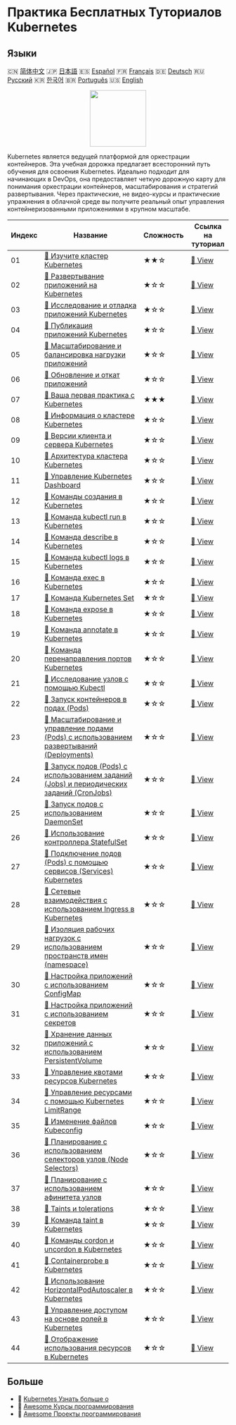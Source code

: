 # Практика Бесплатных Туториалов Kubernetes

## Языки

🇨🇳 [简体中文](README_zh.md) 🇯🇵 [日本語](README_ja.md) 🇪🇸 [Español](README_es.md) 🇫🇷 [Français](README_fr.md) 🇩🇪 [Deutsch](README_de.md) 🇷🇺 [Русский](README_ru.md) 🇰🇷 [한국어](README_ko.md) 🇧🇷 [Português](README_pt.md) 🇺🇸 [English](README.md) 

<div align="center">
<img width="128px" src="https://file.labex.io/path/RTAa3OE96ESn.png">
</div>

Kubernetes является ведущей платформой для оркестрации контейнеров. Эта учебная дорожка предлагает всесторонний путь обучения для освоения Kubernetes. Идеально подходит для начинающих в DevOps, она предоставляет четкую дорожную карту для понимания оркестрации контейнеров, масштабирования и стратегий развертывания. Через практические, не видео-курсы и практические упражнения в облачной среде вы получите реальный опыт управления контейнеризованными приложениями в крупном масштабе.

|   Индекс | Название                                                                                                                                                                               | Сложность   | Ссылка на туториал                                                                                       |
|----------|----------------------------------------------------------------------------------------------------------------------------------------------------------------------------------------|-------------|----------------------------------------------------------------------------------------------------------|
|       01 | [📖 Изучите кластер Kubernetes](https://labex.io/ru/tutorials/kubernetes-explore-the-kubernetes-cluster-434519)                                                                        | ★★☆         | [🔗 View](https://labex.io/ru/tutorials/kubernetes-explore-the-kubernetes-cluster-434519)                |
|       02 | [📖 Развертывание приложений на Kubernetes](https://labex.io/ru/tutorials/kubernetes-deploy-applications-on-kubernetes-434644)                                                         | ★☆☆         | [🔗 View](https://labex.io/ru/tutorials/kubernetes-deploy-applications-on-kubernetes-434644)             |
|       03 | [📖 Исследование и отладка приложений Kubernetes](https://labex.io/ru/tutorials/kubernetes-explore-and-debug-kubernetes-applications-434645)                                           | ★☆☆         | [🔗 View](https://labex.io/ru/tutorials/kubernetes-explore-and-debug-kubernetes-applications-434645)     |
|       04 | [📖 Публикация приложений Kubernetes](https://labex.io/ru/tutorials/kubernetes-expose-kubernetes-applications-434647)                                                                  | ★☆☆         | [🔗 View](https://labex.io/ru/tutorials/kubernetes-expose-kubernetes-applications-434647)                |
|       05 | [📖 Масштабирование и балансировка нагрузки приложений](https://labex.io/ru/tutorials/kubernetes-scale-and-load-balance-applications-434648)                                           | ★☆☆         | [🔗 View](https://labex.io/ru/tutorials/kubernetes-scale-and-load-balance-applications-434648)           |
|       06 | [📖 Обновление и откат приложений](https://labex.io/ru/tutorials/kubernetes-update-and-rollback-applications-434649)                                                                   | ★☆☆         | [🔗 View](https://labex.io/ru/tutorials/kubernetes-update-and-rollback-applications-434649)              |
|       07 | [📖 Ваша первая практика с Kubernetes](https://labex.io/ru/tutorials/kubernetes-your-first-kubernetes-lab-391133)                                                                      | ★★★         | [🔗 View](https://labex.io/ru/tutorials/kubernetes-your-first-kubernetes-lab-391133)                     |
|       08 | [📖 Информация о кластере Kubernetes](https://labex.io/ru/tutorials/kubernetes-kubernetes-cluster-information-8426)                                                                    | ★☆☆         | [🔗 View](https://labex.io/ru/tutorials/kubernetes-kubernetes-cluster-information-8426)                  |
|       09 | [📖 Версии клиента и сервера Kubernetes](https://labex.io/ru/tutorials/kubernetes-kubernetes-client-and-server-version-9197)                                                           | ★☆☆         | [🔗 View](https://labex.io/ru/tutorials/kubernetes-kubernetes-client-and-server-version-9197)            |
|       10 | [📖 Архитектура кластера Kubernetes](https://labex.io/ru/tutorials/kubernetes-kubernetes-cluster-architecture-8450)                                                                    | ★☆☆         | [🔗 View](https://labex.io/ru/tutorials/kubernetes-kubernetes-cluster-architecture-8450)                 |
|       11 | [📖 Управление Kubernetes Dashboard](https://labex.io/ru/tutorials/kubernetes-kubernetes-dashboard-management-15042)                                                                   | ★☆☆         | [🔗 View](https://labex.io/ru/tutorials/kubernetes-kubernetes-dashboard-management-15042)                |
|       12 | [📖 Команды создания в Kubernetes](https://labex.io/ru/tutorials/kubernetes-kubernetes-create-command-8506)                                                                            | ★☆☆         | [🔗 View](https://labex.io/ru/tutorials/kubernetes-kubernetes-create-command-8506)                       |
|       13 | [📖 Команда kubectl run в Kubernetes](https://labex.io/ru/tutorials/kubernetes-kubernetes-run-command-8456)                                                                            | ★☆☆         | [🔗 View](https://labex.io/ru/tutorials/kubernetes-kubernetes-run-command-8456)                          |
|       14 | [📖 Команда describe в Kubernetes](https://labex.io/ru/tutorials/kubernetes-kubernetes-describe-command-8101)                                                                          | ★☆☆         | [🔗 View](https://labex.io/ru/tutorials/kubernetes-kubernetes-describe-command-8101)                     |
|       15 | [📖 Команда kubectl logs в Kubernetes](https://labex.io/ru/tutorials/kubernetes-kubernetes-logs-command-8099)                                                                          | ★☆☆         | [🔗 View](https://labex.io/ru/tutorials/kubernetes-kubernetes-logs-command-8099)                         |
|       16 | [📖 Команда exec в Kubernetes](https://labex.io/ru/tutorials/kubernetes-kubernetes-exec-command-8502)                                                                                  | ★☆☆         | [🔗 View](https://labex.io/ru/tutorials/kubernetes-kubernetes-exec-command-8502)                         |
|       17 | [📖 Команда Kubernetes Set](https://labex.io/ru/tutorials/kubernetes-kubernetes-set-command-8424)                                                                                      | ★☆☆         | [🔗 View](https://labex.io/ru/tutorials/kubernetes-kubernetes-set-command-8424)                          |
|       18 | [📖 Команда expose в Kubernetes](https://labex.io/ru/tutorials/kubernetes-kubernetes-expose-command-8452)                                                                              | ★☆☆         | [🔗 View](https://labex.io/ru/tutorials/kubernetes-kubernetes-expose-command-8452)                       |
|       19 | [📖 Команда annotate в Kubernetes](https://labex.io/ru/tutorials/kubernetes-kubernetes-annotate-command-9679)                                                                          | ★☆☆         | [🔗 View](https://labex.io/ru/tutorials/kubernetes-kubernetes-annotate-command-9679)                     |
|       20 | [📖 Команда перенаправления портов Kubernetes](https://labex.io/ru/tutorials/kubernetes-kubernetes-port-forward-command-18494)                                                         | ★☆☆         | [🔗 View](https://labex.io/ru/tutorials/kubernetes-kubernetes-port-forward-command-18494)                |
|       21 | [📖 Исследование узлов с помощью Kubectl](https://labex.io/ru/tutorials/kubernetes-examine-nodes-with-kubectl-9790)                                                                    | ★☆☆         | [🔗 View](https://labex.io/ru/tutorials/kubernetes-examine-nodes-with-kubectl-9790)                      |
|       22 | [📖 Запуск контейнеров в подах (Pods)](https://labex.io/ru/tutorials/kubernetes-running-containers-in-pods-14998)                                                                      | ★☆☆         | [🔗 View](https://labex.io/ru/tutorials/kubernetes-running-containers-in-pods-14998)                     |
|       23 | [📖 Масштабирование и управление подами (Pods) с использованием развертываний (Deployments)](https://labex.io/ru/tutorials/kubernetes-scaling-and-managing-pods-with-deployments-9675) | ★☆☆         | [🔗 View](https://labex.io/ru/tutorials/kubernetes-scaling-and-managing-pods-with-deployments-9675)      |
|       24 | [📖 Запуск подов (Pods) с использованием заданий (Jobs) и периодических заданий (CronJobs)](https://labex.io/ru/tutorials/kubernetes-run-pods-with-jobs-and-cronjobs-11300)            | ★☆☆         | [🔗 View](https://labex.io/ru/tutorials/kubernetes-run-pods-with-jobs-and-cronjobs-11300)                |
|       25 | [📖 Запуск подов с использованием DaemonSet](https://labex.io/ru/tutorials/kubernetes-running-pod-with-daemonsets-8454)                                                                | ★☆☆         | [🔗 View](https://labex.io/ru/tutorials/kubernetes-running-pod-with-daemonsets-8454)                     |
|       26 | [📖 Использование контроллера StatefulSet](https://labex.io/ru/tutorials/kubernetes-use-statefulsets-controller-9205)                                                                  | ★☆☆         | [🔗 View](https://labex.io/ru/tutorials/kubernetes-use-statefulsets-controller-9205)                     |
|       27 | [📖 Подключение подов (Pods) с помощью сервисов (Services) Kubernetes](https://labex.io/ru/tutorials/kubernetes-connecting-pods-with-kubernetes-services-15815)                        | ★☆☆         | [🔗 View](https://labex.io/ru/tutorials/kubernetes-connecting-pods-with-kubernetes-services-15815)       |
|       28 | [📖 Сетевые взаимодействия с использованием Ingress в Kubernetes](https://labex.io/ru/tutorials/kubernetes-networking-with-ingress-on-kubernetes-9681)                                 | ★☆☆         | [🔗 View](https://labex.io/ru/tutorials/kubernetes-networking-with-ingress-on-kubernetes-9681)           |
|       29 | [📖 Изоляция рабочих нагрузок с использованием пространств имен (namespace)](https://labex.io/ru/tutorials/kubernetes-isolating-workloads-with-namespaces-9199)                        | ★☆☆         | [🔗 View](https://labex.io/ru/tutorials/kubernetes-isolating-workloads-with-namespaces-9199)             |
|       30 | [📖 Настройка приложений с использованием ConfigMap](https://labex.io/ru/tutorials/kubernetes-configuring-apps-with-configmaps-9689)                                                   | ★☆☆         | [🔗 View](https://labex.io/ru/tutorials/kubernetes-configuring-apps-with-configmaps-9689)                |
|       31 | [📖 Настройка приложений с использованием секретов](https://labex.io/ru/tutorials/kubernetes-configuring-apps-with-secrets-8448)                                                       | ★☆☆         | [🔗 View](https://labex.io/ru/tutorials/kubernetes-configuring-apps-with-secrets-8448)                   |
|       32 | [📖 Хранение данных приложений с использованием PersistentVolume](https://labex.io/ru/tutorials/kubernetes-storing-application-data-with-persistentvolumes-9685)                       | ★☆☆         | [🔗 View](https://labex.io/ru/tutorials/kubernetes-storing-application-data-with-persistentvolumes-9685) |
|       33 | [📖 Управление квотами ресурсов Kubernetes](https://labex.io/ru/tutorials/kubernetes-kubernetes-resource-quota-management-15823)                                                       | ★☆☆         | [🔗 View](https://labex.io/ru/tutorials/kubernetes-kubernetes-resource-quota-management-15823)           |
|       34 | [📖 Управление ресурсами с помощью Kubernetes LimitRange](https://labex.io/ru/tutorials/kubernetes-kubernetes-limitrange-resource-management-15819)                                    | ★☆☆         | [🔗 View](https://labex.io/ru/tutorials/kubernetes-kubernetes-limitrange-resource-management-15819)      |
|       35 | [📖 Изменение файлов Kubeconfig](https://labex.io/ru/tutorials/kubernetes-modify-kubeconfig-files-11297)                                                                               | ★☆☆         | [🔗 View](https://labex.io/ru/tutorials/kubernetes-modify-kubeconfig-files-11297)                        |
|       36 | [📖 Планирование с использованием селекторов узлов (Node Selectors)](https://labex.io/ru/tutorials/kubernetes-scheduing-with-node-selectors-15001)                                     | ★☆☆         | [🔗 View](https://labex.io/ru/tutorials/kubernetes-scheduing-with-node-selectors-15001)                  |
|       37 | [📖 Планирование с использованием афинитета узлов](https://labex.io/ru/tutorials/kubernetes-scheduing-with-node-affinity-18468)                                                        | ★☆☆         | [🔗 View](https://labex.io/ru/tutorials/kubernetes-scheduing-with-node-affinity-18468)                   |
|       38 | [📖 Taints и tolerations](https://labex.io/ru/tutorials/kubernetes-taints-and-tolerations-34029)                                                                                       | ★☆☆         | [🔗 View](https://labex.io/ru/tutorials/kubernetes-taints-and-tolerations-34029)                         |
|       39 | [📖 Команда taint в Kubernetes](https://labex.io/ru/tutorials/kubernetes-kubernetes-taint-command-9195)                                                                                | ★☆☆         | [🔗 View](https://labex.io/ru/tutorials/kubernetes-kubernetes-taint-command-9195)                        |
|       40 | [📖 Команды cordon и uncordon в Kubernetes](https://labex.io/ru/tutorials/kubernetes-kubernetes-cordon-and-uncordon-command-9664)                                                      | ★☆☆         | [🔗 View](https://labex.io/ru/tutorials/kubernetes-kubernetes-cordon-and-uncordon-command-9664)          |
|       41 | [📖 Containerprobe в Kubernetes](https://labex.io/ru/tutorials/kubernetes-containerprobe-in-kubernetes-12263)                                                                          | ★☆☆         | [🔗 View](https://labex.io/ru/tutorials/kubernetes-containerprobe-in-kubernetes-12263)                   |
|       42 | [📖 Использование HorizontalPodAutoscaler в Kubernetes](https://labex.io/ru/tutorials/kubernetes-using-horizontalpodautoscaler-in-kubernetes-34031)                                    | ★☆☆         | [🔗 View](https://labex.io/ru/tutorials/kubernetes-using-horizontalpodautoscaler-in-kubernetes-34031)    |
|       43 | [📖 Управление доступом на основе ролей в Kubernetes](https://labex.io/ru/tutorials/kubernetes-role-based-access-control-on-kubernetes-9203)                                           | ★☆☆         | [🔗 View](https://labex.io/ru/tutorials/kubernetes-role-based-access-control-on-kubernetes-9203)         |
|       44 | [📖 Отображение использования ресурсов в Kubernetes](https://labex.io/ru/tutorials/kubernetes-kubernetes-display-resource-usage-11358)                                                 | ★☆☆         | [🔗 View](https://labex.io/ru/tutorials/kubernetes-kubernetes-display-resource-usage-11358)              |

## Больше

- 🔗 [Kubernetes Узнать больше о](https://labex.io/ru/skilltrees/kubernetes)
- 🔗 [Awesome Курсы программирования](https://github.com/labex-labs/awesome-programming-courses)
- 🔗 [Awesome Проекты программирования](https://github.com/labex-labs/awesome-programming-projects)

